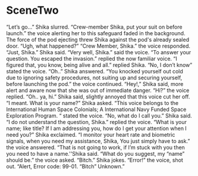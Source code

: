 # SceneTwo

“Let’s go…” Shika slurred. “Crew-member Shika, put your suit on before launch.” the voice alerting her to this safeguard faded in the background. The force of the pod ejecting threw Shika against the pod's already sealed door. “Ugh, what happened?” “Crew Member, Shika.” the voice responded. “Just, Shika.” Shika said. “Very well, Shika.” said the voice. “To answer your question. You escaped the invasion.” replied the now familiar voice. “I figured that, you know, being alive and all.” replied Shika. “No, I don’t know” stated the voice. “Oh..” Shika answered. “You knocked yourself out cold due to ignoring safety procedures, not suiting up and securing yourself, before launching the pod.” the voice continued. “Hey!,” Shika said, more alert and aware now that she was out of immediate danger. “Hi?” the voice replied. “Oh.. ya, hi.” Shika said, slightly annoyed that this voice cut her off. “I meant. What is your name?” Shika asked.  “This voice belongs to the International Human Space Colonials; A International Navy Funded Space Exploration Program. “ stated the voice. “No, what do I call you.” Shika said. “I do not understand the question, Shika.” replied the voice. “What is your name; like title? If I am addressing you, how do I get your attention when I need you?” Shika exclaimed. “I monitor your heart rate and biometric signals, when you need my assistance, Shika, You just simply have to ask.” the voice answered. “That is not going to work, if I’m stuck with you then you need to have a name.''Shika said. “What do you suggest, my “name” should be.” the voice asked. “Bitch.” Shika jokes. “Error!” the voice, shot out. “Alert, Error code: 99-01. “Bitch” Unknown.”
